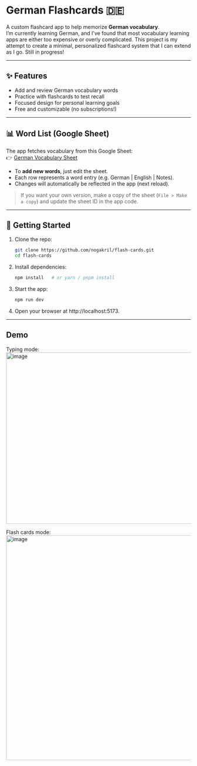 # German Flashcards 🇩🇪

A custom flashcard app to help memorize **German vocabulary**.  
I’m currently learning German, and I've found that most vocabulary learning apps are either too expensive or overly complicated.
This project is my attempt to create a minimal, personalized flashcard system that I can extend as I go. 
Still in progress!

---

## ✨ Features
- Add and review German vocabulary words
- Practice with flashcards to test recall
- Focused design for personal learning goals
- Free and customizable (no subscriptions!)

---

 ## 📊 Word List (Google Sheet)
The app fetches vocabulary from this Google Sheet:  
👉 [German Vocabulary Sheet](https://docs.google.com/spreadsheets/d/1v98WlHxJgd7oMsfra2cAD5KH_xFEmQdZXTEQIlKn3Uc/edit?gid=0#gid=0)

- To **add new words**, just edit the sheet.  
- Each row represents a word entry (e.g. German | English | Notes).  
- Changes will automatically be reflected in the app (next reload).

> If you want your own version, make a copy of the sheet (`File > Make a copy`) and update the sheet ID in the app code.

---

## 🚀 Getting Started
1. Clone the repo:
   ```bash
   git clone https://github.com/nogakril/flash-cards.git
   cd flash-cards
   ```
2. Install dependencies:
   ```bash
   npm install   # or yarn / pnpm install
   ```
3. Start the app:
   ```bash
   npm run dev
   ```
4. Open your browser at http://localhost:5173.

---

## Demo

Typing mode:
<img width="1475" height="466" alt="image" src="https://github.com/user-attachments/assets/6cf96eb8-e657-4b99-b805-1c45a332c31f" />

Flash cards mode:
<img width="1482" height="611" alt="image" src="https://github.com/user-attachments/assets/5cfc548f-2f4f-453e-8745-c58e83814652" />
